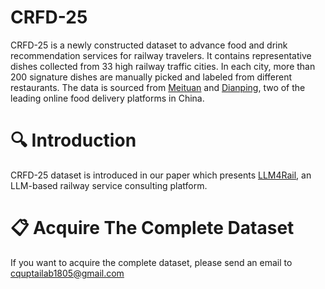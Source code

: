 # CRFD-25
CRFD-25 is a newly constructed dataset to advance food and drink recommendation services for railway travelers. It contains representative dishes collected from 33 high railway traffic cities. In each city, more than 200 signature dishes are manually picked and labeled from different restaurants. The data is sourced from [Meituan](https://www.waimai.meituan.com) and [Dianping](https://www.dianping.com), two of the leading online food delivery platforms in China.

# 🔍 Introduction
CRFD-25 dataset is introduced in our paper which presents [LLM4Rail](https://github.com/CQUPTAI/LLM4Rail), an LLM-based railway service consulting platform.

# 📋 Acquire The Complete Dataset 
If you want to acquire the complete dataset, please send an email to cquptailab1805@gmail.com
